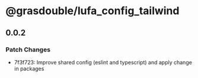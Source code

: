 # @grasdouble/lufa_config_tailwind

## 0.0.2

### Patch Changes

- 7f3f723: Improve shared config (eslint and typescript) and apply change in packages
